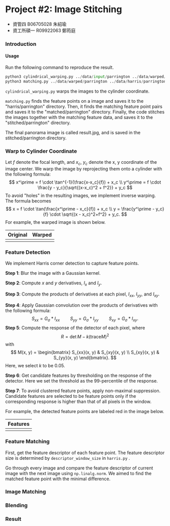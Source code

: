 # Project #2: Image Stitching

- 資管四 B06705028 朱紹瑜
- 資工所碩一 R09922063 鄭筠庭

### Introduction

#### Usage

Run the following command to reproduce the result.

```python
python3 cylindrical_warping.py ../data/input/parrington ../data/warped/parrington
python3 matching.py ../data/warped/parrington ../data/harris/parrington ../data/matched/parrington ../data/stitched/parrington
```

`cylindrical_warping.py` warps the images to the cylinder coordinate.

`matching.py` finds the feature points on a image and saves it to the "harris/parrington" directory. Then, it finds the matching feature point pairs and saves it to the "matched/parrington" directory. Finally, the code stitches the images together with the matching feature data, and saves it to the "stitched/parrington" directory.  

The final panorama image is called result.jpg, and is saved in the stitched/parrington directory.

### Warp to Cylinder Coordinate

Let $f$ denote the focal length, and $x_c$, $y_c$ denote the x, y coordinate of the image center. We warp the image by reprojecting them onto a cylinder with the following formula:
$$
x^\prime = f \cdot \tan^{-1}(\frac{x-x_c}{f}) + x_c \\
y^\prime = f \cdot \frac{y - y_c}{\sqrt{(x-x_c)^2 + f^2}} + y_c
$$
To avoid "holes" in the resulting images, we implement inverse warping. The formula becomes
$$
x = f \cdot \tan(\frac{x^\prime - x_c}{f}) + x_c \\
y = \frac{y^\prime - y_c}{f} \cdot \sqrt{(x - x_c)^2+f^2} + y_c.
$$
For example, the warped image is shown below.

| Original | Warped |
| :------: | :----: |
|          |        |

### Feature Detection

We implement Harris corner detection to capture feature points.

**Step 1**: Blur the image with a Gaussian kernel.

**Step 2**: Compute $x$ and $y$ derivatives, $I_x$ and $I_y$.

**Step 3**: Compute the products of derivatives at each pixel, $I_{xx}$, $I_{yy}$, and $I_{xy}$.

**Step 4**: Apply Gaussian convolution over the products of derivatives with the following formula:
$$
S_{xx} = G_\sigma * I_{xx} \quad \quad S_{yy} = G_\sigma * I_{yy} \quad \quad S_{xy} = G_\sigma * I_{xy}.
$$
**Step 5**: Compute the response of the detector of each pixel, where
$$
R = \det M - k(\text{trace} M)^2
$$
with
$$
M(x, y) = 
\begin{bmatrix}
	S_{xx}(x, y) & S_{xy}(x, y) \\
	S_{xy}(x, y) & S_{yy}(x, y)
\end{bmatrix}.
$$
Here, we select $k$ to be $0.05$.

**Step 6**:  Get candidate features by thresholding on the response of the detector. Here we set the threshold as the 99-percentile of the response.

**Step 7**: To avoid clustered feature points, apply non-maximal suppression. Candidate features are selected to be feature points only if the corresponding response is higher than that of all pixels in the window.

For example, the detected feature points are labeled red in the image below.

| Features |
| :------: |
|          |

### Feature Matching

First, get the feature descriptor of each feature point. The feature descriptor size is determined by `descriptor_window_size` in `harris.py` .

Go through every image and compare the feature descriptor of current image with the next image using `np.linalg.norm`.  We aimed to find the matched feature point with the minimal difference.

### Image Matching

### Blending

### Result